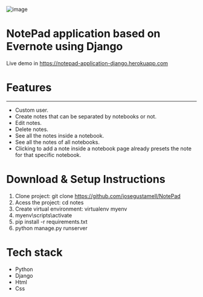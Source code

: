 ![image](https://user-images.githubusercontent.com/90484417/186724303-22993e80-64a0-43fb-bfe1-20b3d38dabba.png)


# NotePad application based on Evernote using Django

Live demo in https://notepad-application-django.herokuapp.com

# Features
***
* Custom user.
* Create notes that can be separated by notebooks or not.
* Edit notes.
* Delete notes.
* See all the notes inside a notebook.
* See all the notes of all notebooks.
* Clicking to add a note inside a notebook page already presets the note for that specific notebook.

# Download & Setup Instructions
  1. Clone project: git clone https://github.com/josegustamell/NotePad
  2. Acess the project: cd notes
  3. Create virtual environment: virtualenv myenv
  4. myenv\scripts\activate
  5. pip install -r requirements.txt
  6. python manage.py runserver

# Tech stack
  * Python
  * Django
  * Html
  * Css
